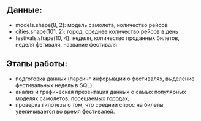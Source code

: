 ## Данные: 
- models.shape(8, 2): модель самолета, количество рейсов  
- cities.shape(101, 2): город, среднее количество рейсов в день
- festivals.shape(10, 4): неделя, количество проданных билетов, неделя фетиваля, название фестиваля


## Этапы работы:
- подготовка данных (парсинг информации о фестивалях, выделение фестивальных недель в SQL),  
- анализ и графическая презентация данных о самых популярных моделях самолетов, посещаемых городах,  
- проверка гипотезы о том, что средний спрос на билеты увеличивается во время фестивалей.


